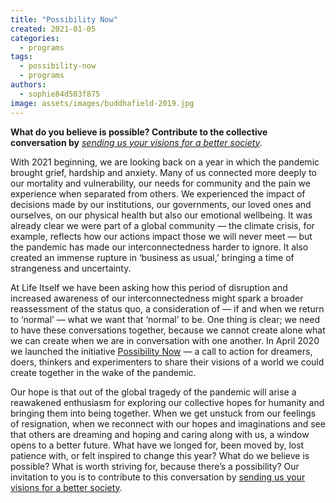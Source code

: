 ```yaml
---
title: "Possibility Now"
created: 2021-01-05
categories: 
  - programs
tags: 
  - possibility-now
  - programs
authors: 
  - sophie84d503f875
image: assets/images/buddhafield-2019.jpg
---
```


__What do you believe is possible? Contribute to the collective conversation by__ [_sending us your visions for a better society_](https://possibilitynow.org/)_._

With 2021 beginning, we are looking back on a year in which the pandemic brought grief, hardship and anxiety. Many of us connected more deeply to our mortality and vulnerability, our needs for community and the pain we experience when separated from others. We experienced the impact of decisions made by our institutions, our governments, our loved ones and ourselves, on our physical health but also our emotional wellbeing. It was already clear we were part of a global community — the climate crisis, for example, reflects how our actions impact those we will never meet — but the pandemic has made our interconnectedness harder to ignore. It also created an immense rupture in ‘business as usual,’ bringing a time of strangeness and uncertainty.

At Life Itself we have been asking how this period of disruption and increased awareness of our interconnectedness might spark a broader reassessment of the status quo, a consideration of — if and when we return to ‘normal’ — what we want that ‘normal’ to be. One thing is clear; we need to have these conversations together, because we cannot create alone what we can create when we are in conversation with one another. In April 2020 we launched the initiative [Possibility Now](https://possibilitynow.org/) — a call to action for dreamers, doers, thinkers and experimenters to share their visions of a world we could create together in the wake of the pandemic.

Our hope is that out of the global tragedy of the pandemic will arise a reawakened enthusiasm for exploring our collective hopes for humanity and bringing them into being together. When we get unstuck from our feelings of resignation, when we reconnect with our hopes and imaginations and see that others are dreaming and hoping and caring along with us, a window opens to a better future. What have we longed for, been moved by, lost patience with, or felt inspired to change this year? What do we believe is possible? What is worth striving for, because there’s a possibility? Our invitation to you is to contribute to this conversation by [sending us your visions for a better society](https://possibilitynow.org/).
